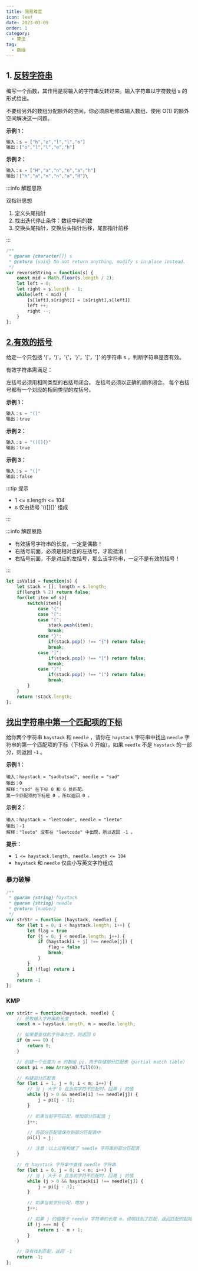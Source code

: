 ```yaml
---
title: 简易难度
icon: leaf
date: 2023-03-09
order: 1
category:
  - 算法
tag:
  - 数组
---
```


## 1. [反转字符串](https://leetcode-cn.com/leetbook/read/top-interview-questions-easy/xnhbqj/)

编写一个函数，其作用是将输入的字符串反转过来。输入字符串以字符数组 s 的形式给出。

不要给另外的数组分配额外的空间，你必须原地修改输入数组、使用 O(1) 的额外空间解决这一问题。

**示例 1：**

```js
输入：s = ["h","e","l","l","o"]
输出：["o","l","l","e","h"]
```

**示例 2：**

```js
输入：s = ["H","a","n","n","a","h"]
输出：["h","a","n","n","a","H"]\
```

:::info 解题思路

双指针思想

1. 定义头尾指针
2. 找出迭代停止条件：数组中间的数
3. 交换头尾指针，交换后头指针后移，尾部指针前移

:::

```js
/**
 * @param {character[]} s
 * @return {void} Do not return anything, modify s in-place instead.
 */
var reverseString = function(s) {
    const mid = Math.floor(s.length / 2);
    let left = 0;
    let right = s.length - 1;
    while(left < mid) {
        [s[left],s[right]] = [s[right],s[left]]
        left ++;
        right --;
    }
};
```

## [2.有效的括号](https://leetcode.cn/problems/valid-parentheses/)

给定一个只包括 '('，')'，'{'，'}'，'['，']' 的字符串 s ，判断字符串是否有效。

有效字符串需满足：

左括号必须用相同类型的右括号闭合。
左括号必须以正确的顺序闭合。
每个右括号都有一个对应的相同类型的左括号。

**示例 1：**

```js
输入：s = "()"
输出：true
```

**示例 2：**

```js
输入：s = "()[]{}"
输出：true
```

**示例 3：**

```js
输入：s = "(]"
输出：false
```


:::tip 提示

* 1 <= s.length <= 104
* s 仅由括号 '()[]{}' 组成

:::

:::info 解题思路

* 有效括号字符串的长度，一定是偶数！
* 右括号前面，必须是相对应的左括号，才能抵消！
* 右括号前面，不是对应的左括号，那么该字符串，一定不是有效的括号！

:::

```js
let isValid = function(s) {
    let stack = [], length = s.length;
    if(length % 2) return false;
    for(let item of s){
        switch(item){
            case "{":
            case "[":
            case "(":
                stack.push(item);
                break;
            case "}":
                if(stack.pop() !== "{") return false;
                break;
            case "]":
                if(stack.pop() !== "[") return false;
                break;
            case ")":
                if(stack.pop() !== "(") return false;
                break;
        }
    }
    return !stack.length;
};
```

## [找出字符串中第一个匹配项的下标](https://leetcode.cn/problems/find-the-index-of-the-first-occurrence-in-a-string/)

给你两个字符串 `haystack` 和 `needle` ，请你在 `haystack` 字符串中找出 `needle` 字符串的第一个匹配项的下标（下标从 0 开始）。如果 `needle` 不是 `haystack` 的一部分，则返回 `-1` 。

 

**示例 1：**

```
输入：haystack = "sadbutsad", needle = "sad"
输出：0
解释："sad" 在下标 0 和 6 处匹配。
第一个匹配项的下标是 0 ，所以返回 0 。
```

**示例 2：**

```
输入：haystack = "leetcode", needle = "leeto"
输出：-1
解释："leeto" 没有在 "leetcode" 中出现，所以返回 -1 。
```

 

**提示：**

- `1 <= haystack.length, needle.length <= 104`
- `haystack` 和 `needle` 仅由小写英文字符组成

### 暴力破解

```js
/**
 * @param {string} haystack
 * @param {string} needle
 * @return {number}
 */
var strStr = function (haystack, needle) {
    for (let i = 0; i < haystack.length; i++) {
        let flag = true
        for (j = 0; j < needle.length; j++) {
            if (haystack[i + j] !== needle[j]) {
                flag = false
                break;
            }
        }
        if (flag) return i
    }
    return -1
};
```

### KMP

```js
var strStr = function(haystack, needle) {
    // 获取输入字符串的长度
    const n = haystack.length, m = needle.length;

    // 如果要查找的字符串为空，则返回 0
    if (m === 0) {
        return 0;
    }

    // 创建一个长度为 m 的数组 pi，用于存储部分匹配表（partial match table）
    const pi = new Array(m).fill(0);

    // 构建部分匹配表
    for (let i = 1, j = 0; i < m; i++) {
        // 当 j 大于 0 且当前字符不匹配时，回溯 j 的值
        while (j > 0 && needle[i] !== needle[j]) {
            j = pi[j - 1];
        }

        // 如果当前字符匹配，增加部分匹配值 j
        j++;

        // 将部分匹配值保存到部分匹配表中
        pi[i] = j;

        // 注意：以上过程构建了 needle 字符串的部分匹配表
    }

    // 在 haystack 字符串中查找 needle 字符串
    for (let i = 0, j = 0; i < n; i++) {
        // 当 j 大于 0 且当前字符不匹配时，回溯 j 的值
        while (j > 0 && haystack[i] !== needle[j]) {
            j = pi[j - 1];
        }

        // 如果当前字符匹配，增加 j
        j++;

        // 如果 j 的值等于 needle 字符串的长度 m，说明找到了匹配，返回匹配的起始位置
        if (j === m) {
            return i - m + 1;
        }
    }

    // 没有找到匹配，返回 -1
    return -1;
};

```

